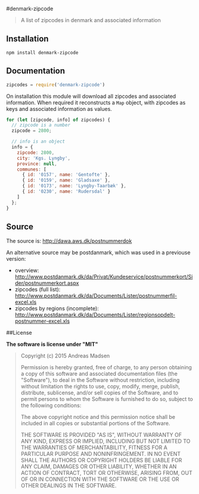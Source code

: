#denmark-zipcode

> A list of zipcodes in denmark and associated information

## Installation

```sheel
npm install denmark-zipcode
```

## Documentation

```javascript
zipcodes = require('denmark-zipcode')
```

On installation this module will download all zipcodes and associated information.
When required it reconstructs a `Map` object, with zipcodes as keys and associated information as values.

```javascript
for (let [zipcode, info] of zipcodes) {
  // zipcode is a number
  zipcode = 2800;

  // info is an object
  info = {
    zipcode: 2800,
    city: 'Kgs. Lyngby',
    province: null,
    communes: [
      { id: '0157', name: 'Gentofte' },
      { id: '0159', name: 'Gladsaxe' },
      { id: '0173', name: 'Lyngby-Taarbæk' },
      { id: '0230', name: 'Rudersdal' }
    ]
  };
}
```

## Source

The source is: http://dawa.aws.dk/postnummerdok

An alternative source may be postdanmark, which was used in a previouse version:

* overview: http://www.postdanmark.dk/da/Privat/Kundeservice/postnummerkort/Sider/postnummerkort.aspx
* zipcodes (full list): http://www.postdanmark.dk/da/Documents/Lister/postnummerfil-excel.xls
* zipcodes by regions (incomplete): http://www.postdanmark.dk/da/Documents/Lister/regionsopdelt-postnummer-excel.xls


##License

**The software is license under "MIT"**

> Copyright (c) 2015 Andreas Madsen
>
> Permission is hereby granted, free of charge, to any person obtaining a copy
> of this software and associated documentation files (the "Software"), to deal
> in the Software without restriction, including without limitation the rights
> to use, copy, modify, merge, publish, distribute, sublicense, and/or sell
> copies of the Software, and to permit persons to whom the Software is
> furnished to do so, subject to the following conditions:
>
> The above copyright notice and this permission notice shall be included in
> all copies or substantial portions of the Software.
>
> THE SOFTWARE IS PROVIDED "AS IS", WITHOUT WARRANTY OF ANY KIND, EXPRESS OR
> IMPLIED, INCLUDING BUT NOT LIMITED TO THE WARRANTIES OF MERCHANTABILITY,
> FITNESS FOR A PARTICULAR PURPOSE AND NONINFRINGEMENT. IN NO EVENT SHALL THE
> AUTHORS OR COPYRIGHT HOLDERS BE LIABLE FOR ANY CLAIM, DAMAGES OR OTHER
> LIABILITY, WHETHER IN AN ACTION OF CONTRACT, TORT OR OTHERWISE, ARISING FROM,
> OUT OF OR IN CONNECTION WITH THE SOFTWARE OR THE USE OR OTHER DEALINGS IN
> THE SOFTWARE.
